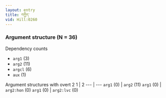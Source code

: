 ```yaml
---
layout: entry
title: བགྱིད་
vid: Hill:0260
---
```

### Argument structure (N = 36)
Dependency counts
* `arg1` (3)
* `arg2` (11)
* `argcl` (6)
* `aux` (1)


Argument structures with overt 2
1 | 2
--- | ---
`arg1` (0) | `arg2` (11)
`arg1` (0) | `arg2:hon` (0)
`arg1` (0) | `arg2:lvc` (0)
